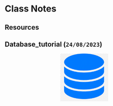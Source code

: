 # Class Notes

## Resources

## Database_tutorial (`24/08/2023`)
<p align='center'><img src='../image/Database.png' width='30%' height='30%' /></p>

